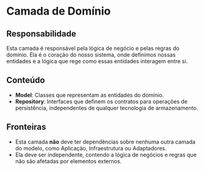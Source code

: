 # Camada de Domínio

## Responsabilidade
Esta camada é responsável pela lógica de negócio e pelas regras do domínio. Ela é o coração do nosso sistema, onde definimos nossas entidades e a lógica que rege como essas entidades interagem entre si.

## Conteúdo
- **Model**: Classes que representam as entidades do domínio.
- **Repository**: Interfaces que definem os contratos para operações de persistência, independentes de qualquer tecnologia de armazenamento.

## Fronteiras
- Esta camada **não** deve ter dependências sobre nenhuma outra camada do modelo, como Aplicação, Infraestrutura ou Adaptadores.
- Ela deve ser independente, contendo a lógica de negócios e regras que não são afetadas por elementos externos.

